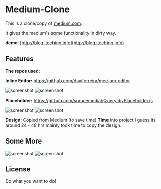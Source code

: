# Medium-Clone

This is a clone/copy of [medium.com](https://medium.com).

It gives the medium's some functionality in dirty way.

__demo__: [http://blog.iteching.info](http://blog.iteching.info)

## Features

__The repos used:__

__Inline Editor:__ https://github.com/daviferreira/medium-editor

![screenshot](https://raw.github.com/imnpandey/medium-clone/master/demo-images/post.jpg)
![screenshot](https://raw.github.com/imnpandey/medium-clone/master/demo-images/post-edit.jpg)

__Placeholder:__ https://github.com/sprucemedia/jQuery.divPlaceholder.js

![screenshot](https://raw.github.com/imnpandey/medium-clone/master/demo-images/new-post.jpg)
![screenshot](https://raw.github.com/imnpandey/medium-clone/master/demo-images/new-post-placeholder.jpg)

__Design:__ Copied from Medium (to save time)
__Time__ into project I guess its around 24 - 48 hrs mainly took time to copy the design.

## Some More

![screenshot](https://raw.github.com/imnpandey/medium-clone/master/demo-images/profile.jpg)
![screenshot](https://raw.github.com/imnpandey/medium-clone/master/demo-images/profile-edit.jpg)

## License

Do what you want to do!